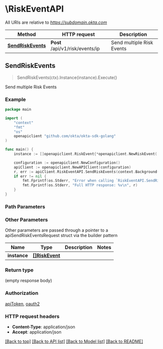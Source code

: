 # \RiskEventAPI

All URIs are relative to *https://subdomain.okta.com*

Method | HTTP request | Description
------------- | ------------- | -------------
[**SendRiskEvents**](RiskEventAPI.md#SendRiskEvents) | **Post** /api/v1/risk/events/ip | Send multiple Risk Events



## SendRiskEvents

> SendRiskEvents(ctx).Instance(instance).Execute()

Send multiple Risk Events



### Example

```go
package main

import (
    "context"
    "fmt"
    "os"
    openapiclient "github.com/okta/okta-sdk-golang"
)

func main() {
    instance := []openapiclient.RiskEvent{*openapiclient.NewRiskEvent([]openapiclient.RiskEventSubject{*openapiclient.NewRiskEventSubject("Ip_example", "RiskLevel_example")})} // []RiskEvent | 

    configuration := openapiclient.NewConfiguration()
    apiClient := openapiclient.NewAPIClient(configuration)
    r, err := apiClient.RiskEventAPI.SendRiskEvents(context.Background()).Instance(instance).Execute()
    if err != nil {
        fmt.Fprintf(os.Stderr, "Error when calling `RiskEventAPI.SendRiskEvents``: %v\n", err)
        fmt.Fprintf(os.Stderr, "Full HTTP response: %v\n", r)
    }
}
```

### Path Parameters



### Other Parameters

Other parameters are passed through a pointer to a apiSendRiskEventsRequest struct via the builder pattern


Name | Type | Description  | Notes
------------- | ------------- | ------------- | -------------
 **instance** | [**[]RiskEvent**](RiskEvent.md) |  | 

### Return type

 (empty response body)

### Authorization

[apiToken](../README.md#apiToken), [oauth2](../README.md#oauth2)

### HTTP request headers

- **Content-Type**: application/json
- **Accept**: application/json

[[Back to top]](#) [[Back to API list]](../README.md#documentation-for-api-endpoints)
[[Back to Model list]](../README.md#documentation-for-models)
[[Back to README]](../README.md)


